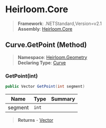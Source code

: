 # Heirloom.Core

> **Framework**: .NETStandard,Version=v2.1  
> **Assembly**: [Heirloom.Core][0]

## Curve.GetPoint (Method)

> **Namespace**: [Heirloom.Geometry][0]  
> **Declaring Type**: [Curve][1]

### GetPoint(int)

```cs
public Vector GetPoint(int segment)
```

| Name    | Type  | Summary |
|---------|-------|---------|
| segment | `int` |         |

> **Returns** - [Vector][2]

[0]: ../../../Heirloom.Core.md
[1]: ../Curve.md
[2]: ../../Heirloom/Vector.md
